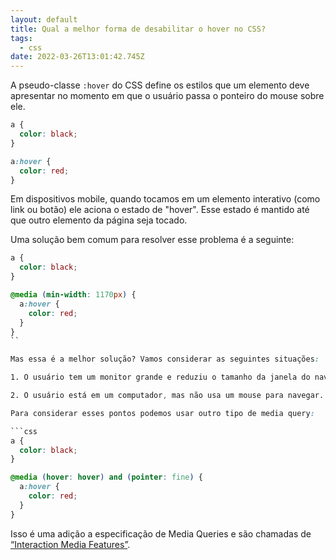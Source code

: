 ```yaml
---
layout: default
title: Qual a melhor forma de desabilitar o hover no CSS?
tags:
  - css
date: 2022-03-26T13:01:42.745Z
---
```

A pseudo-classe `:hover` do CSS define os estilos que um elemento deve apresentar no momento em que o usuário passa o ponteiro do mouse sobre ele.

```css
a {
  color: black;
}

a:hover {
  color: red;
}
```

Em dispositivos mobile, quando tocamos em um elemento interativo (como link ou botão) ele aciona o estado de "hover". Esse estado é mantido até que outro elemento da página seja tocado.

Uma solução bem comum para resolver esse problema é a seguinte:

```css
a {
  color: black;
}

@media (min-width: 1170px) {
  a:hover {
    color: red;
  }
}
``

Mas essa é a melhor solução? Vamos considerar as seguintes situações:

1. O usuário tem um monitor grande e reduziu o tamanho da janela do navegador.

2. O usuário está em um computador, mas não usa um mouse para navegar.

Para considerar esses pontos podemos usar outro tipo de media query:

```css
a {
  color: black;
}

@media (hover: hover) and (pointer: fine) {
  a:hover {
    color: red;
  }
}
```

Isso é uma adição a especificação de Media Queries e são chamadas de [“Interaction Media Features”](https://drafts.csswg.org/mediaqueries-4/#mf-interaction).